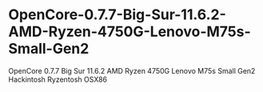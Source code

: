 # OpenCore-0.7.7-Big-Sur-11.6.2-AMD-Ryzen-4750G-Lenovo-M75s-Small-Gen2
OpenCore 0.7.7 Big Sur 11.6.2 AMD Ryzen 4750G Lenovo M75s Small Gen2 Hackintosh Ryzentosh OSX86
